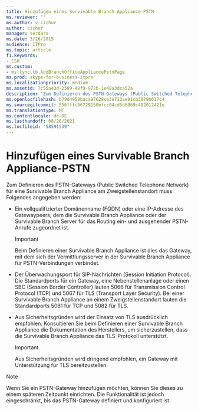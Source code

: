 ```yaml
---
title: Hinzufügen eines Survivable Branch Appliance-PSTN
ms.reviewer: ''
ms.author: v-cichur
author: cichur
manager: serdars
ms.date: 3/26/2015
audience: ITPro
ms.topic: article
f1.keywords:
- CSH
ms.custom:
- ms.lync.tb.AddBranchOfficeAppliancePstnPage
ms.prod: skype-for-business-itpro
ms.localizationpriority: medium
ms.assetid: 7c55a43d-2589-48f9-972b-1e48a3dca52a
description: 'Zum Definieren des PSTN-Gateways (Public Switched Telephone Network) für eine Survivable Branch Appliance am Zweigstellenstandort muss Folgendes angegeben werden:'
ms.openlocfilehash: b79d4959baca97628ce3e712ae91cb3879b617c4
ms.sourcegitcommit: 556fffc96729150efcc04cd5d6069c402012421e
ms.translationtype: MT
ms.contentlocale: de-DE
ms.lasthandoff: 08/26/2021
ms.locfileid: "58591539"
---
```

# <a name="add-survivable-branch-appliance-pstn"></a>Hinzufügen eines Survivable Branch Appliance-PSTN
 
Zum Definieren des PSTN-Gateways (Public Switched Telephone Network) für eine Survivable Branch Appliance am Zweigstellenstandort muss Folgendes angegeben werden: 
  
- Ein vollqualifizierter Domänenname (FQDN) oder eine IP-Adresse des Gatewaypeers, dem die Survivable Branch Appliance oder der Survivable Branch Server für das Routing ein- und ausgehender PSTN-Anrufe zugeordnet ist.
    
    > [!IMPORTANT]
    > Beim Definieren einer Survivable Branch Appliance ist dies das Gateway, mit dem sich der Vermittlungsserver in der Survivable Branch Appliance für PSTN-Verbindungen verbindet. 
  
- Der Überwachungsport für SIP-Nachrichten (Session Initiation Protocol). Die Standardports für ein Gateway, eine Nebenstellenanlage oder einen SBC (Session Border Controller) lauten 5066 für Transmission Control Protocol (TCP) und 5067 für TLS (Transport Layer Security). Bei einer Survivable Branch Appliance an einem Zweigstellenstandort lauten die Standardports 5081 für TCP und 5082 für TLS.
    
- Aus Sicherheitsgründen wird der Einsatz von TLS ausdrücklich empfohlen. Konsultieren Sie beim Definieren einer Survivable Branch Appliance die Dokumentation des Herstellers, um sicherzustellen, dass die Survivable Branch Appliance das TLS-Protokoll unterstützt.
    
    > [!IMPORTANT]
    > Aus Sicherheitsgründen wird dringend empfohlen, ein Gateway mit Unterstützung für TLS bereitzustellen. 
  
> [!NOTE]
> Wenn Sie ein PSTN-Gateway hinzufügen möchten, können Sie dieses zu einem späteren Zeitpunkt einrichten. Die Funktionalität ist jedoch eingeschränkt, bis das PSTN-Gateway definiert und konfiguriert ist. 
  

